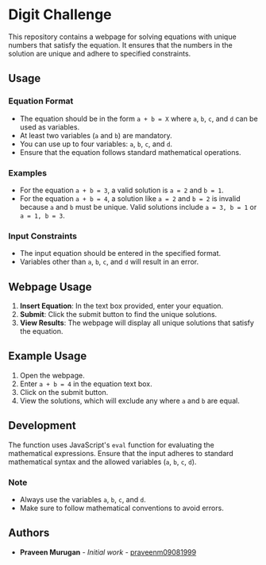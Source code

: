 # Digit Challenge

This repository contains a webpage for solving equations with unique numbers that satisfy the equation. It ensures that the numbers in the solution are unique and adhere to specified constraints.

## Usage

### Equation Format

- The equation should be in the form `a + b = X` where `a`, `b`, `c`, and `d` can be used as variables.
- At least two variables (`a` and `b`) are mandatory.
- You can use up to four variables: `a`, `b`, `c`, and `d`.
- Ensure that the equation follows standard mathematical operations.

### Examples

- For the equation `a + b = 3`, a valid solution is `a = 2` and `b = 1`.
- For the equation `a + b = 4`, a solution like `a = 2` and `b = 2` is invalid because `a` and `b` must be unique. Valid solutions include `a = 3, b = 1` or `a = 1, b = 3`.

### Input Constraints

- The input equation should be entered in the specified format.
- Variables other than `a`, `b`, `c`, and `d` will result in an error.

## Webpage Usage

1. **Insert Equation**: In the text box provided, enter your equation.
2. **Submit**: Click the submit button to find the unique solutions.
3. **View Results**: The webpage will display all unique solutions that satisfy the equation.

## Example Usage

1. Open the webpage.
2. Enter `a + b = 4` in the equation text box.
3. Click on the submit button.
4. View the solutions, which will exclude any where `a` and `b` are equal.

## Development

The function uses JavaScript's `eval` function for evaluating the mathematical expressions. Ensure that the input adheres to standard mathematical syntax and the allowed variables (`a`, `b`, `c`, `d`).

### Note

- Always use the variables `a`, `b`, `c`, and `d`.
- Make sure to follow mathematical conventions to avoid errors.

## Authors

- **Praveen Murugan** - *Initial work* - [praveenm09081999](https://github.com/praveenm09081999/)

